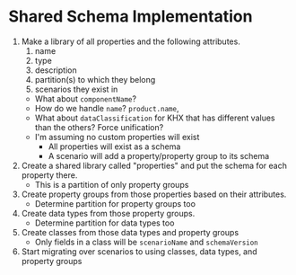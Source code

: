 # Shared Schema Implementation

1. Make a library of all properties and the following attributes.
	1. name
	1. type
	1. description
	1. partition(s) to which they belong
	1. scenarios they exist in
	- What about `componentName`?
	- How do we handle `name`? `product.name`, 
	- What about `dataClassification` for KHX that has different values than the others? Force unification?
	- I'm assuming no custom properties will exist
		- All properties will exist as a schema
		- A scenario will add a property/property group to its schema
1. Create a shared library called "properties" and put the schema for each property there.
	- This is a partition of only property groups
1. Create property groups from those properties based on their attributes.
	- Determine partition for property groups too
1. Create data types from those property groups.
	- Determine partition for data types too
1. Create classes from those data types and property groups
	- Only fields in a class will be `scenarioName` and `schemaVersion`
1. Start migrating over scenarios to using classes, data types, and property groups